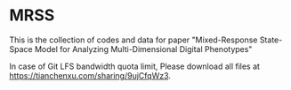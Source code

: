 # MRSS
This is the collection of codes and data for paper "Mixed-Response State-Space Model for Analyzing Multi-Dimensional Digital Phenotypes"

In case of Git LFS bandwidth quota limit, Please download all files at https://tianchenxu.com/sharing/9ujCfqWz3.